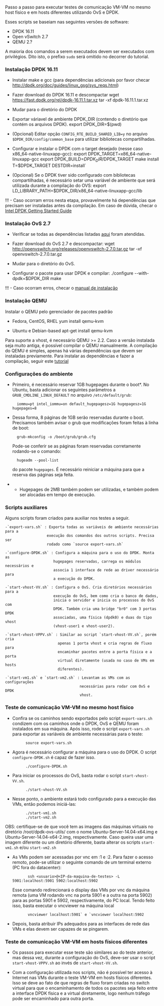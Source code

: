 Passo a passo para executar testes de comunicação VM-VM no mesmo host físico e
em hosts diferentes utilizando OvS e DPDK.

Esses scripts se baseiam nas seguintes versões de software:
- DPDK 16.11
- Open vSwitch 2.7
- QEMU 2.?

A maioria dos comandos a serem executados devem ser executados com privilégios. Dito
isto, o prefixo `sudo` será omitido no decorrer do tutorial.

### Instalação DPDK 16.11 ###

- Instalar make e gcc (para dependências adicionais por favor checar
  http://dpdk.org/doc/guides/linux_gsg/sys_reqs.html)

- Fazer download do DPDK 16.11 e descompactar
        wget https://fast.dpdk.org/rel/dpdk-16.11.1.tar.xz
        tar -xf dpdk-16.11.1.tar.xz

- Mudar para o diretório do DPDK

- Exportar váriavel de ambiente DPDK_DIR (contendo o diretório que contém os
  arquivos DPDK).
        export DPDK_DIR=$(pwd)

- (Opcional) Editar opção `CONFIG_RTE_BUILD_SHARED_LIB=y` no arquivo `$DPDK_DIR/config/common_base` para utilizar bibliotecas compartilhadas.

- Configurar e instalar o DPDK com o target desejado (nesse caso x86_64-native-linuxapp-gcc):
        export DPDK_TARGET=x86_64-native-linuxapp-gcc
        export DPDK_BUILD=$DPDK_DIR/$DPDK_TARGET
        make install T=$DPDK_TARGET DESTDIR=install`

- (Opcional) Se o DPDK tiver sido configurado com bibliotecas compartilhadas,
  é necessário setar uma variável de ambiente que será utilizada durante a
  compilação do OVS:
        export LD_LIBRARY_PATH=$DPDK_DIR/x86_64-native-linuxapp-gcc/lib

!!! - Caso ocorram erros nesta etapa, provavelmente há dependências que precisam
      ser instaladas antes da compilação. Em caso de dúvida, checar o [Intel DPDK
      Getting Started Guide](http://dpdk.org/doc/guides/linux_gsg/)

### Instalação OvS 2.7 ###

- Verificar se todas as dependências listadas [aqui](http://docs.openvswitch.org/en/latest/intro/install/general/#general-build-reqs) foram atendidas.

- Fazer download do OvS 2.7 e descompactar:
        wget http://openvswitch.org/releases/openvswitch-2.7.0.tar.gz
        tar -xf openvswitch-2.7.0.tar.gz

- Mudar para o diretório do OvS.

- Configurar o pacote para usar DPDK e compilar:
        ./configure --with-dpdk=$DPDK_DIR
        make

!!! - Caso ocorram erros, checar o [manual de instalação](http://docs.openvswitch.org/en/latest/intro/install/dpdk/)

### Instalação QEMU ###

Instalar o QEMU pelo gerenciador de pacotes padrão
- Fedora, CentOS, RHEL
        yum install qemu-kvm

- Ubuntu e Debian-based
        apt-get install qemu-kvm

Para suporte a vhost, é necessário QEMU >= 2.2. Caso a versão instalada seja
muito antiga, é possível compilar o QEMU manualmente. A compilação do QEMU é
simples, apenas há várias dependências que devem ser instaladas previamente.
Para instalar as dependências e fazer a compilação, seguir este [tutorial](https://mike632t.wordpress.com/2014/05/03/compiling-qemu/)

### Configurações do ambiente ###

- Primeiro, é necessário reservar 1GB hugepages durante o boot*. No Ubuntu, basta
  adicionar os seguintes parâmetros a `GRUB_CMDLINE_LINUX_DEFAULT` no arquivo
  `/etc/default/grub`:

        iommu=pt intel_iommu=on default_hugepagesz=1G hugepagesz=1G hugepages=8

- Dessa forma, 8 páginas de 1GB serão reservadas durante o boot. Precisamos
  também avisar o grub que modificações foram feitas à linha de boot:

        grub-mkconfig -o /boot/grub/grub.cfg

  Pode-se conferir se as páginas foram reservadas corretamente rodando-se o
  comando:

        hugeadm --pool-list

  do pacote `hugepages`. É necessário reiniciar a máquina para que a reserva das
  páginas seja feita.

* - Hugepages de 2MB também podem ser utilizadas, e também podem ser alocadas em
tempo de execução.

### Scripts auxiliares ###

Alguns scripts foram criados para auxiliar nos testes a seguir.

    -`export-vars.sh` : Exporta todas as variáveis de ambiente necessárias para a
                       execução dos comandos dos outros scripts. Precisa ser
                       rodado como `source export-vars.sh`

    -`configure-DPDK.sh` : Configura a máquina para o uso do DPDK. Monta as
                          hugepages reservadas, carrega os módulos necessários e
                          associa 1 interface de rede ao driver necessário para
                          a execução do DPDK.

    -`start-vhost-VV.sh` : Configura o OvS. Cria diretórios necessários para a
                          execução do OvS, bem como cria o banco de dados,
                          inicia o servidor e inicia os processos do OvS com
                          DPDK. Também cria uma bridge "br0" com 3 portas DPDK
                          associadas, uma física (dpdk0) e duas do tipo vhost
                          (vhost-user1 e vhost-user2).

    -`start-vhost-VPPV.sh` : Similar ao script `start-vhost-VV.sh`, porém cria
                            apenas 1 porta vhost e cria regras de fluxo para
                            encaminhar pacotes entre a porta física e a porta
                            virtual diretamente (usada no caso de VMs em hosts
                            diferentes).

    -`start-vm1.sh` e `start-vm2.sh` : Levantam as VMs com as configurações
                                      necessárias para rodar com OvS e DPDK
                                      vhost.

### Teste de comunicação VM-VM no mesmo host físico ###

- Confira se os caminhos sendo exportados pelo script `export-vars.sh` condizem
  com os caminhos onde o DPDK, OvS e QEMU foram instalados em sua máquina. Após
  isso, rode o script `export-vars.sh` para exportar as variáveis de ambiente
  necessárias para o teste:

            source export-vars.sh

- Agora é necessário configurar a máquina para o uso do DPDK. O script
  `configure-DPDK.sh` é capaz de fazer isso.

            ./configure-DPDK.sh

- Para iniciar os processos do OvS, basta rodar o script `start-vhost-VV.sh`.

            ./start-vhost-VV.sh

- Nesse ponto, o ambiente estará todo configurado para a execução das VMs, então
  podemos iniciá-las:

            ./start-vm1.sh
            ./start-vm2.sh

OBS: certifique-se de que você tem as imagens das máquinas virtuais no diretório
/root/dpdk-ovs-utils/ com o nome Ubuntu-Server-14.04-x64.img e
Ubuntu-Server-14.04-x64-2.img, respectivamente. Caso queira usar uma imagem
diferente ou um diretório diferente, basta alterar os scripts `start-vm1.sh` e/ou
`start-vm2.sh`

- As VMs podem ser acessadas por vnc em :1 e :2. Para fazer o acesso remoto,
  pode-se utilizar o seguinte comando de um terminal externo (PC fora do
  datacenter):

	         ssh <usuario>@<IP-da-maquina-de-testes> -L 5901:localhost:5901 5902:localhost:5902

	Esse comando redirecionará o display das VMs por vnc da máquina remota (uma VM
  rodando vnc na porta 5901	e a outra na porta 5902) para as portas 5901 e 5902,
  respectivamente, do PC local. Tendo feito isso,	basta executar o vncviewer na
  máquina local

	         vncviewer localhost:5901` e `vncviewer localhost:5902

- Depois, basta atribuir IPs adequados para as interfaces de rede das VMs e elas
  devem ser capazes de se pingarem.

### Teste de comunicação VM-VM em hosts físicos diferentes ###

- Os passos para executar esse teste são similares ao do teste anterior, mas
  dessa vez, durante a configuração do OvS, deve-ser usar o script
  `start-vhost-VPPV.sh` ao invés de `start-vhost-VV.sh`.

- Com a configuração utilizada nos scripts, não é possível ter acesso à Internet
  nas VMs durante o teste VM-VM em hosts físicos diferentes. Isso se deve ao
  fato de que regras de fluxo foram criadas no switch virtual para que o
  encaminhamento de todos os pacotes seja feito entre a interface DPDK física e
  a virtual diretamente, logo nenhum tráfego pode ser encaminhado para outra
  porta.
